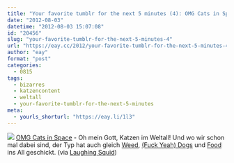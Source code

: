 ```yaml
---
title: "Your favorite tumblr for the next 5 minutes (4): OMG Cats in Space"
date: "2012-08-03"
datetime: "2012-08-03 15:07:08"
id: "20456"
slug: "your-favorite-tumblr-for-the-next-5-minutes-4"
url: "https://eay.cc/2012/your-favorite-tumblr-for-the-next-5-minutes-4/"
author: "eay"
format: "post"
categories:
  - 0815
tags:
  - bizarres
  - katzencontent
  - weltall
  - your-favorite-tumblr-for-the-next-5-minutes
meta:
  - yourls_shorturl: "https://eay.li/1l3"
---
```


![](https://eay.cc/uploads/2012/catsinspace.gif) [OMG Cats in Space](http://omgcatsinspace.tumblr.com/) - Oh mein Gott, Katzen im Weltall! Und wo wir schon mal dabei sind, der Typ hat auch gleich [Weed](http://weedinspace.tumblr.com/), [(Fuck Yeah) Dogs](http://fuckyeahdogsinspace.tumblr.com/) und [Food](http://foodinspace.tumblr.com/) ins All geschickt. (via [Laughing Squid](http://laughingsquid.com/omg-cats-in-space-sends-cats-to-outer-space-with-animated-gifs/))
